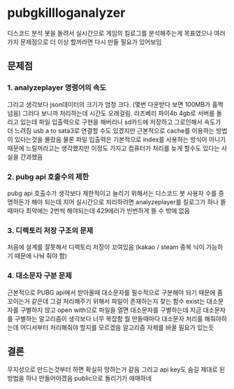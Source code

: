 <h1>pubgkillloganalyzer</h1>

<p>디스코드 분석 봇을 돌려서 실시간으로 게임의 킬로그를 분석해주는게 목표였으나 여러가지 문제점으로 더 이상 할꺼라면 다시 만들 필요가 있어보임</p>

<h2>문제점</h2>

<h3>1. analyzeplayer 명령어의 속도</h3>
<p>그리고 생각보다 json데이터의 크기가 엄청 크다. (몇번 다운받다 보면 100MB가 훌쩍 넘음) 그러다 보니까 처리하는데 시간도 오래걸림. 라즈베리 파이4b 4gb로 서버를 돌리고 있는데 파일 입출력으로 구현을 해버리니 sd카드에 저장하고 그로인해서
속도가 더 느려짐 usb a to sata3로 연결할 수도 있겠지만 근본적으로 cache를 이용하는 방법이 있다는것을 몰랐음
물론 파일 입출력은 기본적으로 index를 사용하는 방식이 아니기 때문에 느릴꺼라고는 생각했지만 이정도 가지고 컴퓨터가 처리를 늦게 할수도 있다는 사실을 간과했음</p>

<h3>2. pubg api 호출수의 제한</h3>
<p>pubg api 호출수가 생각보다 제한적이고 늘리기 위해서는 디스코드 봇 사용자 수를 증명하든가 해야 되는데 지어 실시간으로 처리하려면  analyzeplayer를 킬로그가 하나 뜰 때마다 최악에는 2번씩 해야되는데 429에러가 빈번하게 뜰 수 밖에 없음</p>

<h3>3. 디렉토리 저장 구조의 문제</h3>
<p>처음에 설계를 잘못해서 디렉토리 저장이 꼬여있음 (kakao / steam 중복 닉이 가능하기 때문에 나눠 줘야 함)</p>

<h3>4. 대소문자 구분 문제</h3>
<p>근본적으로 PUBG api에서 받아올때 대소문자를 필수적으로 구분해야 되기 때문에 좀 꼬이는거 같은데 그걸 처리해주기 위해서 파일이 존재하는지 찾는 함수 exist는 대소문자를 구별하지 않고 open with으로 파일을 열면 대소문자를 구별하는데 지금 대소문자를 구별하는 알고리즘이 생각보다 너무 복잡함 뭘 만들때마다 대소문자 처리를 해줘야하는데 어디서부터 처리해줘야 할지를 모르겠음 알고리즘 자체를 바꿀 필요가 있는듯</p>

<h2>결론</h2>
<p>무지성으로 만드는것부터 하면 확실히 망하는거 같음 그리고 api key도 숨길 제대로 된 방법을 하나 만들어야겠음
public으로 돌리기가 애매하네</p>
